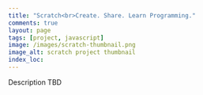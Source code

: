 ```yaml
---
title: "Scratch<br>Create. Share. Learn Programming."
comments: true
layout: page
tags: [project, javascript]
image: /images/scratch-thumbnail.png
image_alt: scratch project thumbnail
index_loc:
---
```


Description TBD
